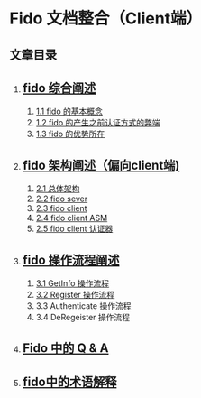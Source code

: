 
# Fido 文档整合（Client端）
						
## 文章目录


  1. ## [fido 综合阐述](fido_overview.md)
       1.  [1.1 fido 的基本概念](fido_overview.#1)
       2.  [1.2 fido 的产生之前认证方式的弊端](fido_overview.#2)
       3.  [1.3 fido 的优势所在](fido_overview.#3)
       
  2. ## [fido 架构阐述（偏向client端)](fido_architecture.md)
      1. [2.1 总体架构](fido_architecture.md#1.1) 
      1. [2.2 fido sever](fido_architecture.md#2.1)
      2. [2.3 fido client](fido_architecture.md#3.1)
      3. [2.4 fido client ASM](fido_architecture.md#4.1)
      4. [2.5 fido client 认证器](fido_architecture.md#5.1)
  3.  ## [fido 操作流程阐述](fido_operation_process) 
      1. [3.1  GetInfo 操作流程](fido_operation_process.md#1.1)
      2. [3.2  Register 操作流程](fido_operation_process.md#2.1)
      3. 3.3  Authenticate 操作流程
      4. 3.4  DeRegeister 操作流程
   
  4. ## [Fido 中的 Q & A](fido_Q&A.md)
  
  5. ## [fido中的术语解释](terms_explain.md)



